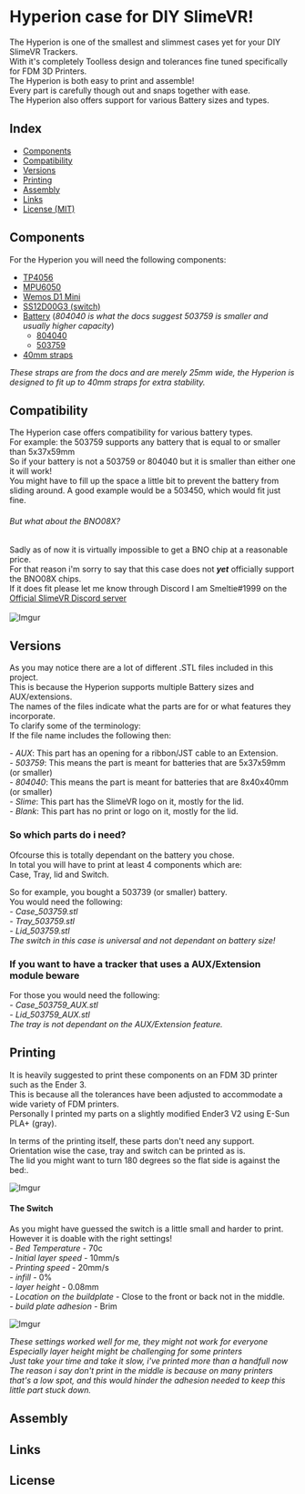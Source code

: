 # Hyperion case for DIY SlimeVR!

The Hyperion is one of the smallest and slimmest cases yet for your DIY SlimeVR Trackers. <br>
With it's completely Toolless design and tolerances fine tuned specifically for FDM 3D Printers.<br>
The Hyperion is both easy to print and assemble!<br>
Every part is carefully though out and snaps together with ease.<br>
The Hyperion also offers support for various Battery sizes and types.<br>

## Index
- [Components](#Components)
- [Compatibility](#Compatibility)
- [Versions](#Versions)
- [Printing](#Printing)
- [Assembly](#Assembly)
- [Links](#Links)
- [License (MIT)](#License)

## Components

For the Hyperion you will need the following components:<br>

- [TP4056](https://www.aliexpress.com/item/32649780468.html)
- [MPU6050](https://www.aliexpress.com/wholesale?SearchText=MPU6050)
- [Wemos D1 Mini](https://www.aliexpress.com/wholesale?SearchText=D1+mini)
- [SS12D00G3 (switch)](https://www.aliexpress.com/wholesale?SearchText=SS12D00G3)
- [Battery](https://docs.slimevr.dev/components-guide.html) (*804040 is what the docs suggest 503759 is smaller and usually higher capacity*)
    - [804040](https://www.aliexpress.com/item/33021202630.html)
    - [503759](https://www.aliexpress.com/item/1005003257130562.html)
- [40mm straps](https://www.aliexpress.com/item/1005002350231996.html)<br>

*These straps are from the docs and are merely 25mm wide, the Hyperion is designed to fit up to 40mm straps for extra stability.*

## Compatibility

The Hyperion case offers compatibility for various battery types.<br>
For example: the 503759 supports any battery that is equal to or smaller than 5x37x59mm<br>
So if your battery is not a 503759 or 804040 but it is smaller than either one it will work!<br>
You might have to fill up the space a little bit to prevent the battery from sliding around.
A good example would be a 503450, which would fit just fine.<br>

###### But what about the BNO08X? <br>
Sadly as of now it is virtually impossible to get a BNO chip at a reasonable price.<br>
For that reason i'm sorry to say that this case does not ***yet*** officially support the BNO08X chips.<br>
If it does fit please let me know through Discord I am Smeltie#1999 on the [Official SlimeVR Discord server](https://discord.gg/SlimeVR)<br>
<br>
![Imgur](https://i.imgur.com/Uzk8tyqt.png)

## Versions

As you may notice there are a lot of different .STL files included in this project.<br>
This is because the Hyperion supports multiple Battery sizes and AUX/extensions.<br>
The names of the files indicate what the parts are for or what features they incorporate.<br>
To clarify some of the terminology:<br>
If the file name includes the following then:<br>

*- AUX*: This part has an opening for a ribbon/JST cable to an Extension.<br>
*- 503759*: This means the part is meant for batteries that are 5x37x59mm (or smaller)<br>
*- 804040*: This means the part is meant for batteries that are 8x40x40mm (or smaller)<br>
*- Slime*: This part has the SlimeVR logo on it, mostly for the lid.<br>
*- Blank*: This part has no print or logo on it, mostly for the lid.<br>


### So which parts do i need?
Ofcourse this is totally dependant on the battery you chose.<br>
In total you will have to print at least 4 components which are:<br>
Case, Tray, lid and Switch.<br>


So for example, you bought a 503739 (or smaller) battery.<br>
You would need the following:<br>
*- Case_503759.stl*<br>
*- Tray_503759.stl*<br>
*- Lid_503759.stl*<br>
*The switch in this case is universal and not dependant on battery size!*
<br>


### If you want to have a tracker that uses a AUX/Extension module beware<br>
For those you would need the following:<br>
*- Case_503759_AUX.stl*<br>
*- Lid_503759_AUX.stl*<br>
*The tray is not dependant on the AUX/Extension feature.*


## Printing
It is heavily suggested to print these components on an FDM 3D printer such as the Ender 3.<br>
This is because all the tolerances have been adjusted to accommodate a wide variety of FDM printers.<br>
Personally I printed my parts on a slightly modified Ender3 V2 using E-Sun PLA+ (gray).<br>

In terms of the printing itself, these parts don't need any support.<br>
Orientation wise the case, tray and switch can be printed as is.<br>
The lid you might want to turn 180 degrees so the flat side is against the bed:.<br>

![Imgur](https://i.imgur.com/Qy82Dcqm.png)

#### The Switch
As you might have guessed the switch is a little small and harder to print.<br>
However it is doable with the right settings!<br>
*- Bed Temperature* - 70c<br>
*- Initial layer speed* - 10mm/s<br>
*- Printing speed* - 20mm/s<br>
*- infill* - 0%<br>
*- layer height* - 0.08mm<br>
*- Location on the buildplate* - Close to the front or back not in the middle.<br>
*- build plate adhesion* - Brim<br>

![Imgur](https://i.imgur.com/j43d2Gm.png)<br>

*These settings worked well for me, they might not work for everyone*<br>
*Especially layer height might be challenging for some printers*<br>
*Just take your time and take it slow, i've printed more than a handfull now*<br>
*The reason i say don't print in the middle is because on many printers that's a low spot, and this would hinder the adhesion needed to keep this little part stuck down.*<br>


## Assembly



## Links



## License
